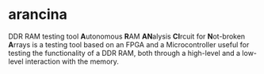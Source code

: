 # arancina
DDR RAM testing tool
**A**utonomous **R**AM **AN**alysis **CI**rcuit for **N**ot-broken **A**rrays is a testing tool based on an FPGA and a Microcontroller useful for testing the functionality of a DDR RAM, both through a high-level and a low-level interaction with the memory. 
